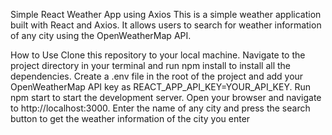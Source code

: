 Simple React Weather App using Axios
This is a simple weather application built with React and Axios. It allows users to search for weather information of any city using the OpenWeatherMap API.

How to Use
Clone this repository to your local machine.
Navigate to the project directory in your terminal and run npm install to install all the dependencies.
Create a .env file in the root of the project and add your OpenWeatherMap API key as REACT_APP_API_KEY=YOUR_API_KEY.
Run npm start to start the development server.
Open your browser and navigate to http://localhost:3000.
Enter the name of any city and press the search button to get the weather information of the city you enter
